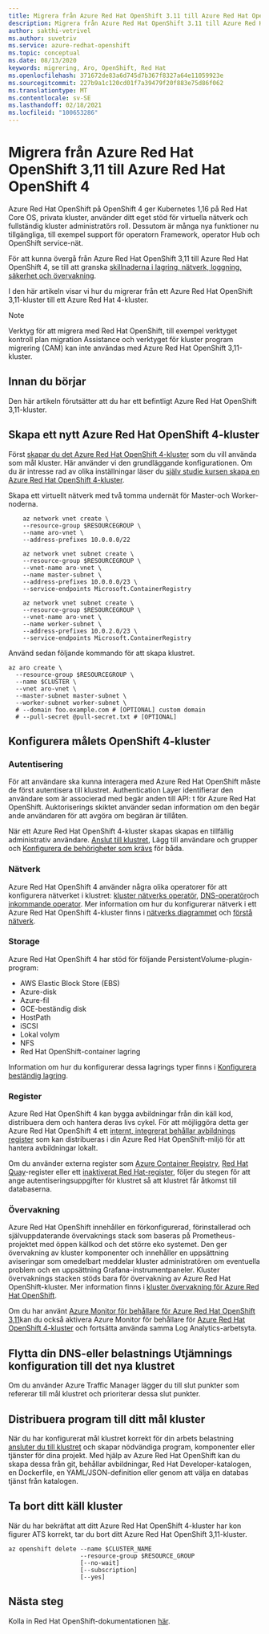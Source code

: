 ```yaml
---
title: Migrera från Azure Red Hat OpenShift 3.11 till Azure Red Hat OpenShift 4
description: Migrera från Azure Red Hat OpenShift 3.11 till Azure Red Hat OpenShift 4
author: sakthi-vetrivel
ms.author: suvetriv
ms.service: azure-redhat-openshift
ms.topic: conceptual
ms.date: 08/13/2020
keywords: migrering, Aro, OpenShift, Red Hat
ms.openlocfilehash: 371672de83a6d745d7b367f8327a64e11059923e
ms.sourcegitcommit: 227b9a1c120cd01f7a39479f20f883e75d86f062
ms.translationtype: MT
ms.contentlocale: sv-SE
ms.lasthandoff: 02/18/2021
ms.locfileid: "100653286"
---
```

# <a name="migrate-from-azure-red-hat-openshift-311-to-azure-red-hat-openshift-4"></a>Migrera från Azure Red Hat OpenShift 3,11 till Azure Red Hat OpenShift 4

Azure Red Hat OpenShift på OpenShift 4 ger Kubernetes 1,16 på Red Hat Core OS, privata kluster, använder ditt eget stöd för virtuella nätverk och fullständig kluster administratörs roll. Dessutom är många nya funktioner nu tillgängliga, till exempel support för operatorn Framework, operator Hub och OpenShift service-nät.

För att kunna övergå från Azure Red Hat OpenShift 3,11 till Azure Red Hat OpenShift 4, se till att granska [skillnaderna i lagring, nätverk, loggning, säkerhet och övervakning](https://docs.openshift.com/container-platform/4.4/migration/migrating_3_4/planning-migration-3-to-4.html).

I den här artikeln visar vi hur du migrerar från ett Azure Red Hat OpenShift 3,11-kluster till ett Azure Red Hat 4-kluster.

> [!NOTE]
> Verktyg för att migrera med Red Hat OpenShift, till exempel verktyget kontroll plan migration Assistance och verktyget för kluster program migrering (CAM) kan inte användas med Azure Red Hat OpenShift 3,11-kluster.

## <a name="before-you-begin"></a>Innan du börjar

Den här artikeln förutsätter att du har ett befintligt Azure Red Hat OpenShift 3,11-kluster.

## <a name="create-a-target-azure-red-hat-openshift-4-cluster"></a>Skapa ett nytt Azure Red Hat OpenShift 4-kluster

Först [skapar du det Azure Red Hat OpenShift 4-kluster](tutorial-create-cluster.md) som du vill använda som mål kluster. Här använder vi den grundläggande konfigurationen. Om du är intresse rad av olika inställningar läser du [själv studie kursen skapa en Azure Red Hat OpenShift 4-kluster](tutorial-create-cluster.md).

Skapa ett virtuellt nätverk med två tomma undernät för Master-och Worker-noderna.

```azurecli-interactive
    az network vnet create \
    --resource-group $RESOURCEGROUP \
    --name aro-vnet \
    --address-prefixes 10.0.0.0/22

    az network vnet subnet create \
    --resource-group $RESOURCEGROUP \
    --vnet-name aro-vnet \
    --name master-subnet \
    --address-prefixes 10.0.0.0/23 \
    --service-endpoints Microsoft.ContainerRegistry

    az network vnet subnet create \
    --resource-group $RESOURCEGROUP \
    --vnet-name aro-vnet \
    --name worker-subnet \
    --address-prefixes 10.0.2.0/23 \
    --service-endpoints Microsoft.ContainerRegistry
```

Använd sedan följande kommando för att skapa klustret.

```azurecli-interactive
az aro create \
  --resource-group $RESOURCEGROUP \
  --name $CLUSTER \
  --vnet aro-vnet \
  --master-subnet master-subnet \
  --worker-subnet worker-subnet \
  # --domain foo.example.com # [OPTIONAL] custom domain
  # --pull-secret @pull-secret.txt # [OPTIONAL]
```

## <a name="configure-the-target-openshift-4-cluster"></a>Konfigurera målets OpenShift 4-kluster

### <a name="authentication"></a>Autentisering

För att användare ska kunna interagera med Azure Red Hat OpenShift måste de först autentisera till klustret. Authentication Layer identifierar den användare som är associerad med begär anden till API: t för Azure Red Hat OpenShift. Auktoriserings skiktet använder sedan information om den begär ande användaren för att avgöra om begäran är tillåten.

När ett Azure Red Hat OpenShift 4-kluster skapas skapas en tillfällig administrativ användare. [Anslut till klustret](tutorial-connect-cluster.md), Lägg till användare och grupper och [Konfigurera de behörigheter som krävs](https://docs.openshift.com/container-platform/4.6/authentication/understanding-authentication.html) för båda.

### <a name="networking"></a>Nätverk

Azure Red Hat OpenShift 4 använder några olika operatorer för att konfigurera nätverket i klustret: [kluster nätverks operatör](https://docs.openshift.com/container-platform/4.6/networking/cluster-network-operator.html#nw-cluster-network-operator_cluster-network-operator), [DNS-operatör](https://docs.openshift.com/container-platform/4.6/networking/dns-operator.html)och [inkommande operator](https://docs.openshift.com/container-platform/4.6/networking/ingress-operator.html). Mer information om hur du konfigurerar nätverk i ett Azure Red Hat OpenShift 4-kluster finns i [nätverks diagrammet](concepts-networking.md) och [förstå nätverk](https://docs.openshift.com/container-platform/4.6/networking/understanding-networking.html).

### <a name="storage"></a>Storage
Azure Red Hat OpenShift 4 har stöd för följande PersistentVolume-plugin-program:

- AWS Elastic Block Store (EBS)
- Azure-disk
- Azure-fil
- GCE-beständig disk
- HostPath
- iSCSI
- Lokal volym
- NFS
- Red Hat OpenShift-container lagring

Information om hur du konfigurerar dessa lagrings typer finns i [Konfigurera beständig lagring](https://access.redhat.com/documentation/azure_red_hat_openshift/4/html/storage/configuring-persistent-storage).

### <a name="registry"></a>Register

Azure Red Hat OpenShift 4 kan bygga avbildningar från din käll kod, distribuera dem och hantera deras livs cykel. För att möjliggöra detta ger Azure Red Hat OpenShift 4 ett [internt, integrerat behållar avbildnings register](https://docs.openshift.com/container-platform/4.6/registry/registry-options.html) som kan distribueras i din Azure Red Hat OpenShift-miljö för att hantera avbildningar lokalt.

Om du använder externa register som [Azure Container Registry](../container-registry/index.yml), [Red Hat Quay](https://docs.openshift.com/container-platform/4.6/registry/registry-options.html#registry-quay-overview_registry-options)-register eller ett [inaktiverat Red Hat-register](https://docs.openshift.com/container-platform/4.6/registry/registry-options.html#registry-authentication-enabled-registry-overview_registry-options), följer du stegen för att ange autentiseringsuppgifter för klustret så att klustret får åtkomst till databaserna.

### <a name="monitoring"></a>Övervakning

Azure Red Hat OpenShift innehåller en förkonfigurerad, förinstallerad och självuppdaterande övervaknings stack som baseras på Prometheus-projektet med öppen källkod och det större eko systemet. Den ger övervakning av kluster komponenter och innehåller en uppsättning aviseringar som omedelbart meddelar kluster administratören om eventuella problem och en uppsättning Grafana-instrumentpaneler. Kluster övervaknings stacken stöds bara för övervakning av Azure Red Hat OpenShift-kluster. Mer information finns i [kluster övervakning för Azure Red Hat OpenShift](https://docs.openshift.com/container-platform/4.6/monitoring/understanding-the-monitoring-stack.html).

Om du har använt [Azure Monitor för behållare för Azure Red Hat OpenShift 3,11](../azure-monitor/containers/container-insights-azure-redhat-setup.md)kan du också aktivera Azure Monitor för behållare för [Azure Red Hat OpenShift 4-kluster](../azure-monitor/containers/container-insights-azure-redhat4-setup.md) och fortsätta använda samma Log Analytics-arbetsyta.

## <a name="move-your-dns-or-load-balancer-configuration-to-the-new-cluster"></a>Flytta din DNS-eller belastnings Utjämnings konfiguration till det nya klustret

Om du använder Azure Traffic Manager lägger du till slut punkter som refererar till mål klustret och prioriterar dessa slut punkter.

## <a name="deploy-application-to-your-target-cluster"></a>Distribuera program till ditt mål kluster

När du har konfigurerat mål klustret korrekt för din arbets belastning [ansluter du till klustret](tutorial-connect-cluster.md) och skapar nödvändiga program, komponenter eller tjänster för dina projekt. Med hjälp av Azure Red Hat OpenShift kan du skapa dessa från git, behållar avbildningar, Red Hat Developer-katalogen, en Dockerfile, en YAML/JSON-definition eller genom att välja en databas tjänst från katalogen.

## <a name="delete-your-source-cluster"></a>Ta bort ditt käll kluster
När du har bekräftat att ditt Azure Red Hat OpenShift 4-kluster har kon figurer ATS korrekt, tar du bort ditt Azure Red Hat OpenShift 3,11-kluster.

```
az openshift delete --name $CLUSTER_NAME
                    --resource-group $RESOURCE_GROUP
                    [--no-wait]
                    [--subscription]
                    [--yes]
```
## <a name="next-steps"></a>Nästa steg
Kolla in Red Hat OpenShift-dokumentationen [här](https://docs.openshift.com/container-platform/4.6/welcome/index.html).
